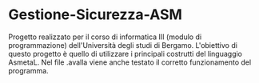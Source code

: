 # Gestione-Sicurezza-ASM
Progetto realizzato per il corso di informatica III (modulo di programmazione) dell'Università degli studi di Bergamo. L'obiettivo di questo progetto è quello di utilizzare i principali costrutti del linguaggio AsmetaL. Nel file .avalla viene anche testato il corretto funzionamento del programma.

